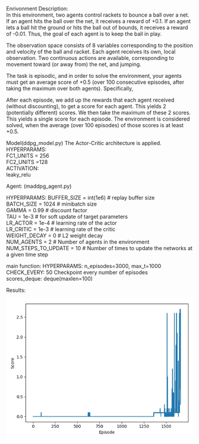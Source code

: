 Enrivonment Description: <br />
In this environment, two agents control rackets to bounce a ball over a net. If an agent hits the ball over the net, it receives a reward of +0.1. If an agent lets a ball hit the ground or hits the ball out of bounds, it receives a reward of -0.01. Thus, the goal of each agent is to keep the ball in play.

The observation space consists of 8 variables corresponding to the position and velocity of the ball and racket. Each agent receives its own, local observation. Two continuous actions are available, corresponding to movement toward (or away from) the net, and jumping.

The task is episodic, and in order to solve the environment, your agents must get an average score of +0.5 (over 100 consecutive episodes, after taking the maximum over both agents). Specifically,

After each episode, we add up the rewards that each agent received (without discounting), to get a score for each agent. This yields 2 (potentially different) scores. We then take the maximum of these 2 scores.
This yields a single score for each episode.
The environment is considered solved, when the average (over 100 episodes) of those scores is at least +0.5.

Model(ddpg_model.py)
The Actor-Critic architecture is applied. <br />
HYPERPARAMS:<br />
FC1_UNITS = 256<br />
FC2_UNITS =128<br />
ACTIVATION:<br />
leaky_relu<br />

Agent: (maddpg_agent.py)

HYPERPARAMS:
BUFFER_SIZE = int(1e6)  # replay buffer size<br />
BATCH_SIZE = 1024        # minibatch size<br />
GAMMA = 0.99            # discount factor<br />
TAU = 1e-3              # for soft update of target parameters<br />
LR_ACTOR = 1e-4         # learning rate of the actor<br />
LR_CRITIC = 1e-3        # learning rate of the critic<br />
WEIGHT_DECAY = 0        # L2 weight decay<br />
NUM_AGENTS = 2         # Number of agents in the environment<br />
NUM_STEPS_TO_UPDATE = 10        # Number of times to update the networks at a given time step<br />

main function:
HYPERPARAMS:
n_episodes=3000, max_t=1000<br />
CHECK_EVERY: 50 Checkpoint every number of episodes<br />
scores_deque: deque(maxlen=100)


Results:






![alt text](results.jpg)
